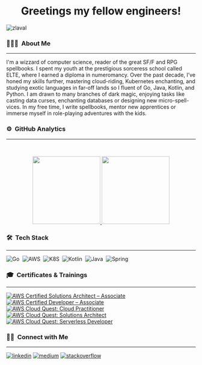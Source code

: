 <h1 align="center">Greetings my fellow engineers!</h1>



<p align="left"> <img src="https://komarev.com/ghpvc/?username=zlaval&label=Profile%20views&color=0e75b6&style=flat" alt="zlaval" /> </p>

### 👨🏻‍💻 &nbsp;About Me

------

<p align="left">
I'm a wizzard of computer science, reader of the great SF/F and RPG spellbooks. I spent my youth at the prestigious sorceress school called ELTE, where I earned a diploma in numeromancy. 
Over the past decade, I’ve honed my skills further, mastering cloud-riding, Kubernetes enchanting, and studying exotic languages in far-off lands so I fluent of Go, Java, Kotlin, and Python. 
I am drawn to many branches of dark magic, enjoying tasks like casting data curses, enchanting databases or designing new micro-spell-vices. 
In my free time, I write spellbooks, mentor new apprentices or immerse myself in role-playing adventures with the kids.  
</p>

### ⚙️ &nbsp;GitHub Analytics

------

<br>
<p align="center">
<a href="https://github.com/zlaval">
  <img height="180em" src="https://github-readme-stats.vercel.app/api?username=zlaval&show_icons=true&theme=algolia&include_all_commits=true&count_private=true"/>
  <img height="180em" src="https://github-readme-stats.vercel.app/api/top-langs/?username=zlaval&layout=compact&langs_count=8&theme=algolia&include_all_commits=true&count_private=true"/>
</a>
</p>

### 🛠 &nbsp;Tech Stack

------

![Go](https://img.shields.io/badge/go-%23E34F26.svg?style=for-the-badge&logo=go&logoColor=white)&nbsp;
![AWS](https://img.shields.io/badge/aws-%234ea94b.svg?style=for-the-badge&logo=aws&logoColor=white)&nbsp;
![K8S](https://img.shields.io/badge/kubernetes-%2300599C.svg?style=for-the-badge&logo=kubernetes&logoColor=white)&nbsp;
![Kotlin](https://img.shields.io/badge/kotlin-%2338B2AC.svg?style=for-the-badge&logo=kotlin&logoColor=white)&nbsp;
![Java](https://img.shields.io/badge/java-%23ED8B00.svg?style=for-the-badge&logo=java&logoColor=white)&nbsp;
![Spring](https://img.shields.io/badge/spring-%236DB33F.svg?style=for-the-badge&logo=spring&logoColor=white)&nbsp;


### 🎓 &nbsp;Certificates & Trainings

------

<!--START_SECTION:badges-->

[![AWS Certified Solutions Architect – Associate](https://images.credly.com/size/50x50/images/0e284c3f-5164-4b21-8660-0d84737941bc/image.png)](http://www.credly.com/badges/42e74365-6079-4017-bba3-2ad5d0cca867 "AWS Certified Solutions Architect – Associate")
[![AWS Certified Developer – Associate](https://images.credly.com/size/50x50/images/b9feab85-1a43-4f6c-99a5-631b88d5461b/image.png)](http://www.credly.com/badges/674228bc-49b1-4343-940d-76b34e797ee1 "AWS Certified Developer – Associate")
[![AWS Cloud Quest: Cloud Practitioner](https://images.credly.com/size/50x50/images/2784d0d8-327c-406f-971e-9f0e15097003/image.png)](http://www.credly.com/badges/d12af3eb-c742-4781-8862-d7620b804d74 "AWS Cloud Quest: Cloud Practitioner")
[![AWS Cloud Quest: Solutions Architect](https://images.credly.com/size/50x50/images/9e9e7ef7-384f-4636-8743-1b89a68fb46b/image.png)](http://www.credly.com/badges/3134b05f-2eb8-415e-9c4d-2abad2944fbd "AWS Cloud Quest: Solutions Architect")
[![AWS Cloud Quest: Serverless Developer](https://images.credly.com/size/50x50/images/9a2fd02b-52ab-448d-9d19-fd9b68efe1f6/image.png)](http://www.credly.com/badges/90678264-48d9-4cd8-b911-04badf788ccf "AWS Cloud Quest: Serverless Developer")
<!--END_SECTION:badges-->

### 🤝🏻 &nbsp;Connect with Me

------

<a href="https://linkedin.com/in/zalan-toth" target="_blank"><img src="https://img.shields.io/badge/LinkedIn-%230077B5.svg?&style=flat-square&logo=linkedin&logoColor=white" alt="linkedin"></a>
<a href="https://medium.com/@zlaval" target="_blank"><img src="https://img.shields.io/badge/Medium-%23333333.svg?&style=flat-square&logo=medium&logoColor=white" alt="medium"></a>
<a href="https://stackoverflow.com/users/9417843" target="_blank"><img src="https://img.shields.io/badge/Stackoverflow-%23D14836.svg?&style=flat-square&logo=stackoverflow&logoColor=white" alt="stackoverflow"></a>



